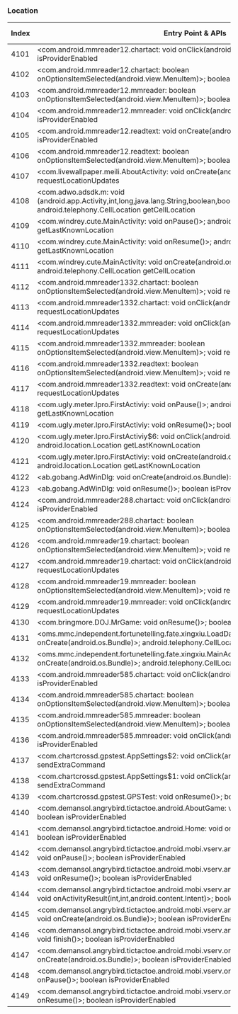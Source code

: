 ### Location
| Index | Entry Point & APIs | Screen shot | Resource id | Label |
| ------------- | ------------- | ------------- |-------------|-------------|
| 4101 | <com.android.mmreader12.chartact: void onClick(android.view.View)>; boolean isProviderEnabled | ![](D:\COSMOS\output\py\Drebin\VirusShare_Android_20130506\VirusShare_ef8f2cbb943222434b01c9f7d4d6250a\com.android.mmreader12.chartact.png) |  | |
| 4102 | <com.android.mmreader12.chartact: boolean onOptionsItemSelected(android.view.MenuItem)>; boolean isProviderEnabled | ![](D:\COSMOS\output\py\Drebin\VirusShare_Android_20130506\VirusShare_ef8f2cbb943222434b01c9f7d4d6250a\com.android.mmreader12.chartact.png) |  | |
| 4103 | <com.android.mmreader12.mmreader: boolean onOptionsItemSelected(android.view.MenuItem)>; boolean isProviderEnabled | ![](D:\COSMOS\output\py\Drebin\VirusShare_Android_20130506\VirusShare_ef8f2cbb943222434b01c9f7d4d6250a\com.android.mmreader12.mmreader.png) |  | |
| 4104 | <com.android.mmreader12.mmreader: void onClick(android.view.View)>; boolean isProviderEnabled | ![](D:\COSMOS\output\py\Drebin\VirusShare_Android_20130506\VirusShare_ef8f2cbb943222434b01c9f7d4d6250a\com.android.mmreader12.mmreader.png) |  | |
| 4105 | <com.android.mmreader12.readtext: void onCreate(android.os.Bundle)>; boolean isProviderEnabled | ![](D:\COSMOS\output\py\Drebin\VirusShare_Android_20130506\VirusShare_ef8f2cbb943222434b01c9f7d4d6250a\com.android.mmreader12.readtext.png) |  | |
| 4106 | <com.android.mmreader12.readtext: boolean onOptionsItemSelected(android.view.MenuItem)>; boolean isProviderEnabled | ![](D:\COSMOS\output\py\Drebin\VirusShare_Android_20130506\VirusShare_ef8f2cbb943222434b01c9f7d4d6250a\com.android.mmreader12.readtext.png) |  | |
| 4107 | <com.livewallpaper.meili.AboutActivity: void onCreate(android.os.Bundle)>; void requestLocationUpdates | ![](D:\COSMOS\output\py\Drebin\VirusShare_Android_20130506\VirusShare_ef933711c85256959b59b534c450e9b8\com.livewallpaper.meili.AboutActivity.png) |  | |
| 4108 | <com.adwo.adsdk.m: void <init>(android.app.Activity,int,long,java.lang.String,boolean,boolean,boolean)>; android.telephony.CellLocation getCellLocation | ![](D:\COSMOS\output\py\Drebin\VirusShare_Android_20130506\VirusShare_eff6d9afa39211e22d29f48aaa781407\com.adwo.adsdk.AdwoSplashAdActivity.png) |  | |
| 4109 | <com.windrey.cute.MainActivity: void onPause()>; android.location.Location getLastKnownLocation | ![](D:\COSMOS\output\py\Drebin\VirusShare_Android_20130506\VirusShare_eff6d9afa39211e22d29f48aaa781407\com.windrey.cute.MainActivity.png) |  | |
| 4110 | <com.windrey.cute.MainActivity: void onResume()>; android.location.Location getLastKnownLocation | ![](D:\COSMOS\output\py\Drebin\VirusShare_Android_20130506\VirusShare_eff6d9afa39211e22d29f48aaa781407\com.windrey.cute.MainActivity.png) |  | |
| 4111 | <com.windrey.cute.MainActivity: void onCreate(android.os.Bundle)>; android.telephony.CellLocation getCellLocation | ![](D:\COSMOS\output\py\Drebin\VirusShare_Android_20130506\VirusShare_eff6d9afa39211e22d29f48aaa781407\com.windrey.cute.MainActivity.png) |  | |
| 4112 | <com.android.mmreader1332.chartact: boolean onOptionsItemSelected(android.view.MenuItem)>; void requestLocationUpdates | ![](D:\COSMOS\output\py\Drebin\VirusShare_Android_20130506\VirusShare_f0294ddaa08cd758179f09961dd4a646\com.android.mmreader1332.chartact.png) |  | |
| 4113 | <com.android.mmreader1332.chartact: void onClick(android.view.View)>; void requestLocationUpdates | ![](D:\COSMOS\output\py\Drebin\VirusShare_Android_20130506\VirusShare_f0294ddaa08cd758179f09961dd4a646\com.android.mmreader1332.chartact.png) |  | |
| 4114 | <com.android.mmreader1332.mmreader: void onClick(android.view.View)>; void requestLocationUpdates | ![](D:\COSMOS\output\py\Drebin\VirusShare_Android_20130506\VirusShare_f0294ddaa08cd758179f09961dd4a646\com.android.mmreader1332.mmreader.png) |  | |
| 4115 | <com.android.mmreader1332.mmreader: boolean onOptionsItemSelected(android.view.MenuItem)>; void requestLocationUpdates | ![](D:\COSMOS\output\py\Drebin\VirusShare_Android_20130506\VirusShare_f0294ddaa08cd758179f09961dd4a646\com.android.mmreader1332.mmreader.png) |  | |
| 4116 | <com.android.mmreader1332.readtext: boolean onOptionsItemSelected(android.view.MenuItem)>; void requestLocationUpdates | ![](D:\COSMOS\output\py\Drebin\VirusShare_Android_20130506\VirusShare_f0294ddaa08cd758179f09961dd4a646\com.android.mmreader1332.readtext.png) |  | |
| 4117 | <com.android.mmreader1332.readtext: void onCreate(android.os.Bundle)>; void requestLocationUpdates | ![](D:\COSMOS\output\py\Drebin\VirusShare_Android_20130506\VirusShare_f0294ddaa08cd758179f09961dd4a646\com.android.mmreader1332.readtext.png) |  | |
| 4118 | <com.ugly.meter.lpro.FirstActiviy: void onPause()>; android.location.Location getLastKnownLocation | ![](D:\COSMOS\output\py\Drebin\VirusShare_Android_20130506\VirusShare_f06728068530dfd7d10186f5db5bc376\com.ugly.meter.lpro.FirstActiviy.png) |  | |
| 4119 | <com.ugly.meter.lpro.FirstActiviy: void onResume()>; boolean isProviderEnabled | ![](D:\COSMOS\output\py\Drebin\VirusShare_Android_20130506\VirusShare_f06728068530dfd7d10186f5db5bc376\com.ugly.meter.lpro.FirstActiviy.png) |  | |
| 4120 | <com.ugly.meter.lpro.FirstActiviy$6: void onClick(android.view.View)>; android.location.Location getLastKnownLocation | ![](D:\COSMOS\output\py\Drebin\VirusShare_Android_20130506\VirusShare_f06728068530dfd7d10186f5db5bc376\com.ugly.meter.lpro.FirstActiviy.png) |  | |
| 4121 | <com.ugly.meter.lpro.FirstActiviy: void onCreate(android.os.Bundle)>; android.location.Location getLastKnownLocation | ![](D:\COSMOS\output\py\Drebin\VirusShare_Android_20130506\VirusShare_f06728068530dfd7d10186f5db5bc376\com.ugly.meter.lpro.FirstActiviy.png) |  | |
| 4122 | <ab.gobang.AdWinDlg: void onCreate(android.os.Bundle)>; boolean isProviderEnabled | ![](D:\COSMOS\output\py\Drebin\VirusShare_Android_20130506\VirusShare_f0bba181c91e36c15431d0c278751042\ab.gobang.AdWinDlg.png) |  | |
| 4123 | <ab.gobang.AdWinDlg: void onResume()>; boolean isProviderEnabled | ![](D:\COSMOS\output\py\Drebin\VirusShare_Android_20130506\VirusShare_f0bba181c91e36c15431d0c278751042\ab.gobang.AdWinDlg.png) |  | |
| 4124 | <com.android.mmreader288.chartact: void onClick(android.view.View)>; boolean isProviderEnabled | ![](D:\COSMOS\output\py\Drebin\VirusShare_Android_20130506\VirusShare_f0c5b19cb09879a6b734692d450b1dbb\com.android.mmreader288.chartact.png) |  | |
| 4125 | <com.android.mmreader288.chartact: boolean onOptionsItemSelected(android.view.MenuItem)>; boolean isProviderEnabled | ![](D:\COSMOS\output\py\Drebin\VirusShare_Android_20130506\VirusShare_f0c5b19cb09879a6b734692d450b1dbb\com.android.mmreader288.chartact.png) |  | |
| 4126 | <com.android.mmreader19.chartact: boolean onOptionsItemSelected(android.view.MenuItem)>; void requestLocationUpdates | ![](D:\COSMOS\output\py\Drebin\VirusShare_Android_20130506\VirusShare_f0e116424fa2b7e87ca0b5003572fafe\com.android.mmreader19.chartact.png) |  | |
| 4127 | <com.android.mmreader19.chartact: void onClick(android.view.View)>; void requestLocationUpdates | ![](D:\COSMOS\output\py\Drebin\VirusShare_Android_20130506\VirusShare_f0e116424fa2b7e87ca0b5003572fafe\com.android.mmreader19.chartact.png) |  | |
| 4128 | <com.android.mmreader19.mmreader: boolean onOptionsItemSelected(android.view.MenuItem)>; void requestLocationUpdates | ![](D:\COSMOS\output\py\Drebin\VirusShare_Android_20130506\VirusShare_f0e116424fa2b7e87ca0b5003572fafe\com.android.mmreader19.mmreader.png) |  | |
| 4129 | <com.android.mmreader19.mmreader: void onClick(android.view.View)>; void requestLocationUpdates | ![](D:\COSMOS\output\py\Drebin\VirusShare_Android_20130506\VirusShare_f0e116424fa2b7e87ca0b5003572fafe\com.android.mmreader19.mmreader.png) |  | |
| 4130 | <com.bringmore.DOJ.MrGame: void onResume()>; boolean isProviderEnabled | ![](D:\COSMOS\output\py\Drebin\VirusShare_Android_20130506\VirusShare_f117f5776d033d4a8ffa50631edb92e7\com.bringmore.DOJ.MrGame.png) |  | |
| 4131 | <oms.mmc.independent.fortunetelling.fate.xingxiu.LoadData: void onCreate(android.os.Bundle)>; android.telephony.CellLocation getCellLocation | ![](D:\COSMOS\output\py\Drebin\VirusShare_Android_20130506\VirusShare_f11942551c4eaf67c6a73aabaa5dbf5f\oms.mmc.independent.fortunetelling.fate.xingxiu.LoadData.png) |  | |
| 4132 | <oms.mmc.independent.fortunetelling.fate.xingxiu.MainActivity: void onCreate(android.os.Bundle)>; android.telephony.CellLocation getCellLocation | ![](D:\COSMOS\output\py\Drebin\VirusShare_Android_20130506\VirusShare_f11942551c4eaf67c6a73aabaa5dbf5f\oms.mmc.independent.fortunetelling.fate.xingxiu.MainActivity.png) |  | |
| 4133 | <com.android.mmreader585.chartact: void onClick(android.view.View)>; boolean isProviderEnabled | ![](D:\COSMOS\output\py\Drebin\VirusShare_Android_20130506\VirusShare_f2342e0f9a2ee1efcfc0bf8fb06888aa\com.android.mmreader585.chartact.png) |  | |
| 4134 | <com.android.mmreader585.chartact: boolean onOptionsItemSelected(android.view.MenuItem)>; boolean isProviderEnabled | ![](D:\COSMOS\output\py\Drebin\VirusShare_Android_20130506\VirusShare_f2342e0f9a2ee1efcfc0bf8fb06888aa\com.android.mmreader585.chartact.png) |  | |
| 4135 | <com.android.mmreader585.mmreader: boolean onOptionsItemSelected(android.view.MenuItem)>; boolean isProviderEnabled | ![](D:\COSMOS\output\py\Drebin\VirusShare_Android_20130506\VirusShare_f2342e0f9a2ee1efcfc0bf8fb06888aa\com.android.mmreader585.mmreader.png) |  | |
| 4136 | <com.android.mmreader585.mmreader: void onClick(android.view.View)>; boolean isProviderEnabled | ![](D:\COSMOS\output\py\Drebin\VirusShare_Android_20130506\VirusShare_f2342e0f9a2ee1efcfc0bf8fb06888aa\com.android.mmreader585.mmreader.png) |  | |
| 4137 | <com.chartcrossd.gpstest.AppSettings$2: void onClick(android.view.View)>; boolean sendExtraCommand | ![](D:\COSMOS\output\py\Drebin\VirusShare_Android_20130506\VirusShare_f28532378db09706a482d2fdce3b4728\com.chartcrossd.gpstest.AppSettings.png) |  | |
| 4138 | <com.chartcrossd.gpstest.AppSettings$1: void onClick(android.view.View)>; boolean sendExtraCommand | ![](D:\COSMOS\output\py\Drebin\VirusShare_Android_20130506\VirusShare_f28532378db09706a482d2fdce3b4728\com.chartcrossd.gpstest.AppSettings.png) |  | |
| 4139 | <com.chartcrossd.gpstest.GPSTest: void onResume()>; boolean addGpsStatusListener | ![](D:\COSMOS\output\py\Drebin\VirusShare_Android_20130506\VirusShare_f28532378db09706a482d2fdce3b4728\com.chartcrossd.gpstest.GPSTest.png) |  | |
| 4140 | <com.demansol.angrybird.tictactoe.android.AboutGame: void onCreate(android.os.Bundle)>; boolean isProviderEnabled | ![](D:\COSMOS\output\py\Drebin\VirusShare_Android_20130506\VirusShare_f293113da0d909866b02e1b37c144c76\com.demansol.angrybird.tictactoe.android.AboutGame.png) |  | |
| 4141 | <com.demansol.angrybird.tictactoe.android.Home: void onCreate(android.os.Bundle)>; boolean isProviderEnabled | ![](D:\COSMOS\output\py\Drebin\VirusShare_Android_20130506\VirusShare_f293113da0d909866b02e1b37c144c76\com.demansol.angrybird.tictactoe.android.Home.png) |  | |
| 4142 | <com.demansol.angrybird.tictactoe.android.mobi.vserv.android.appwrapper.VservAdManager: void onPause()>; boolean isProviderEnabled | ![](D:\COSMOS\output\py\Drebin\VirusShare_Android_20130506\VirusShare_f293113da0d909866b02e1b37c144c76\com.demansol.angrybird.tictactoe.android.mobi.vserv.android.appwrapper.VservAdManager.png) |  | |
| 4143 | <com.demansol.angrybird.tictactoe.android.mobi.vserv.android.appwrapper.VservAdManager: void onResume()>; boolean isProviderEnabled | ![](D:\COSMOS\output\py\Drebin\VirusShare_Android_20130506\VirusShare_f293113da0d909866b02e1b37c144c76\com.demansol.angrybird.tictactoe.android.mobi.vserv.android.appwrapper.VservAdManager.png) |  | |
| 4144 | <com.demansol.angrybird.tictactoe.android.mobi.vserv.android.appwrapper.VservAdManager: void onActivityResult(int,int,android.content.Intent)>; boolean isProviderEnabled | ![](D:\COSMOS\output\py\Drebin\VirusShare_Android_20130506\VirusShare_f293113da0d909866b02e1b37c144c76\com.demansol.angrybird.tictactoe.android.mobi.vserv.android.appwrapper.VservAdManager.png) |  | |
| 4145 | <com.demansol.angrybird.tictactoe.android.mobi.vserv.android.appwrapper.VservAdManager: void onCreate(android.os.Bundle)>; boolean isProviderEnabled | ![](D:\COSMOS\output\py\Drebin\VirusShare_Android_20130506\VirusShare_f293113da0d909866b02e1b37c144c76\com.demansol.angrybird.tictactoe.android.mobi.vserv.android.appwrapper.VservAdManager.png) |  | |
| 4146 | <com.demansol.angrybird.tictactoe.android.mobi.vserv.android.appwrapper.VservAdManager: void finish()>; boolean isProviderEnabled | ![](D:\COSMOS\output\py\Drebin\VirusShare_Android_20130506\VirusShare_f293113da0d909866b02e1b37c144c76\com.demansol.angrybird.tictactoe.android.mobi.vserv.android.appwrapper.VservAdManager.png) |  | |
| 4147 | <com.demansol.angrybird.tictactoe.android.mobi.vserv.org.ormma.view.Browser: void onCreate(android.os.Bundle)>; boolean isProviderEnabled | ![](D:\COSMOS\output\py\Drebin\VirusShare_Android_20130506\VirusShare_f293113da0d909866b02e1b37c144c76\com.demansol.angrybird.tictactoe.android.mobi.vserv.org.ormma.view.Browser.png) |  | |
| 4148 | <com.demansol.angrybird.tictactoe.android.mobi.vserv.org.ormma.view.Browser: void onPause()>; boolean isProviderEnabled | ![](D:\COSMOS\output\py\Drebin\VirusShare_Android_20130506\VirusShare_f293113da0d909866b02e1b37c144c76\com.demansol.angrybird.tictactoe.android.mobi.vserv.org.ormma.view.Browser.png) |  | |
| 4149 | <com.demansol.angrybird.tictactoe.android.mobi.vserv.org.ormma.view.Browser: void onResume()>; boolean isProviderEnabled | ![](D:\COSMOS\output\py\Drebin\VirusShare_Android_20130506\VirusShare_f293113da0d909866b02e1b37c144c76\com.demansol.angrybird.tictactoe.android.mobi.vserv.org.ormma.view.Browser.png) |  | |
